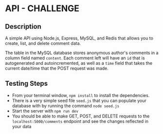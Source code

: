 # API - CHALLENGE


## Description

A simple API using Node.js, Express, MySQL, and Redis that allows you to create, list, and delete comment data. 

The table in the MySQL database stores anonymous author's comments in a column field named `content`. Each comment left will have an `id` that is autogenerated and autoincremented, as well as a `time` field that takes the current date/time that the POST request was made. 




## Testing Steps 

* From your terminal window, `npm install` to install the dependencies.
* There is a very simple seed file `seed.js` that you can populate your database with by running the command `node seed.js`
* Start the server with `npm run dev` 
* You should be able to make GET, POST, and DELETE requests to the `localhost:5000/comments` endpoint and see the changes reflected in your data
